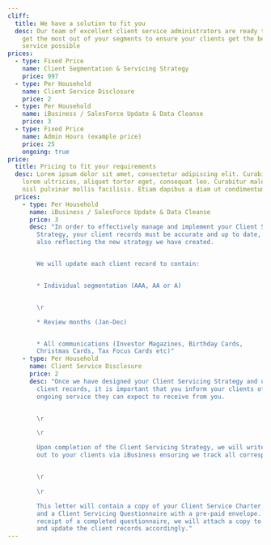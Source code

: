 ```yaml
---
cliff:
  title: We have a solution to fit you
  desc: Our team of excellent client service administrators are ready to help you
    get the most out of your segments to ensure your clients get the best
    service possible
prices:
  - type: Fixed Price
    name: Client Segmentation & Servicing Strategy
    price: 997
  - type: Per Household
    name: Client Service Disclosure
    price: 2
  - type: Per Household
    name: iBusiness / SalesForce Update & Data Cleanse
    price: 3
  - type: Fixed Price
    name: Admin Hours (example price)
    price: 25
    ongoing: true
price:
  title: Pricing to fit your requirements
  desc: Lorem ipsum dolor sit amet, consectetur adipiscing elit. Curabitur eu
    lorem ultricies, aliquet tortor eget, consequat leo. Curabitur malesuada
    nisl pulvinar mollis facilisis. Etiam dapibus a diam ut condimentum.
  prices:
    - type: Per Household
      name: iBusiness / SalesForce Update & Data Cleanse
      price: 3
      desc: "In order to effectively manage and implement your Client Servicing
        Strategy, your client records must be accurate and up to date, whilst
        also reflecting the new strategy we have created.


        We will update each client record to contain:


        * Individual segmentation (AAA, AA or A)


        \r

        * Review months (Jan-Dec)


        * All communications (Investor Magazines, Birthday Cards,
        Christmas Cards, Tax Focus Cards etc)"
    - type: Per Household
      name: Client Service Disclosure
      price: 2
      desc: "Once we have designed your Client Servicing Strategy and updated your
        client records, it is important that you inform your clients of the
        ongoing service they can expect to receive from you.


        \r

        \r

        Upon completion of the Client Servicing Strategy, we will write
        out to your clients via iBusiness ensuring we track all correspondence.


        \r

        \r

        This letter will contain a copy of your Client Service Charter
        and a Client Servicing Questionnaire with a pre-paid envelope. Upon
        receipt of a completed questionnaire, we will attach a copy to iBusiness
        and update the client records accordingly."
---
```

